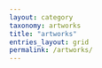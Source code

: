 ```yaml
---
layout: category
taxonomy: artworks
title: "artworks"
entries_layout: grid
permalink: /artworks/
---
```


